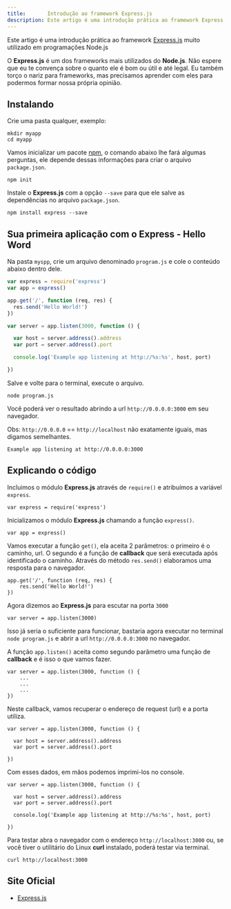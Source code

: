 ```yaml
---
title:       Introdução ao framework Express.js
description: Este artigo é uma introdução prática ao framework Express.js muito utilizado em programações Node.js
---
```


Este artigo é uma introdução prática ao framework [Express.js](http://expressjs.com/ "link-externo") muito utilizado em 
programações Node.js

O __Express.js__ é um dos frameworks mais utilizados do __Node.js__. Não espere
que eu te convença sobre o quanto ele é bom ou útil e até legal. Eu também torço o nariz para frameworks, mas precisamos 
aprender com eles para podermos formar nossa própria opinião.



Instalando 
---

Crie uma pasta qualquer, exemplo:

    mkdir myapp
    cd myapp

Vamos inicializar um  pacote [npm](/linux/cookbook/npm), o comando abaixo lhe fará algumas perguntas, ele depende dessas
informações para criar o arquivo `package.json`.

    npm init

Instale o __Express.js__ com a opção `--save` para que ele salve as dependências no 
arquivo `package.json`.

    npm install express --save


Sua primeira aplicação com o Express - Hello Word
---

Na pasta `myspp`, crie um arquivo denominado `program.js` e cole o conteúdo abaixo dentro dele.

```javascript
var express = require('express')
var app = express()

app.get('/', function (req, res) {
  res.send('Hello World!')
})

var server = app.listen(3000, function () {

  var host = server.address().address
  var port = server.address().port

  console.log('Example app listening at http://%s:%s', host, port)

})
```

Salve e volte para o terminal, execute o arquivo.

    node program.js

Você poderá ver o resultado abrindo  a url `http://0.0.0.0:3000` em seu navegador.

Obs: `http://0.0.0.0` == `http://localhost` não exatamente iguais, mas digamos semelhantes.

    Example app listening at http://0.0.0.0:3000



Explicando o código
---

Incluimos o módulo __Express.js__ através de `require()` e atribuímos a variável 
`express`.

    var express = require('express')

Inicializamos o módulo __Express.js__ chamando a função `express()`.

    var app = express()

Vamos executar a função `get()`, ela aceita 2 parâmetros: o primeiro é o caminho, url. O segundo é a função de __callback__
que será executada após identificado o caminho. Através do método `res.send()` elaboramos uma resposta para o navegador.

    app.get('/', function (req, res) {
        res.send('Hello World!')
    })

Agora dizemos ao __Express.js__ para escutar na porta `3000`

    var server = app.listen(3000)

Isso já seria o suficiente para funcionar, bastaria agora executar no terminal `node program.js` e abrir a url
`http://0.0.0.0:3000` no navegador.

A função `app.listen()` aceita como segundo parâmetro uma função de __callback__ e é isso o que vamos fazer.

    var server = app.listen(3000, function () {
        ...
        ...
        ...
    })

Neste callback, vamos recuperar o endereço de request (url) e a porta utiliza.

    var server = app.listen(3000, function () {

      var host = server.address().address
      var port = server.address().port

    })

Com esses dados, em mãos podemos imprimi-los no console.

    var server = app.listen(3000, function () {

      var host = server.address().address
      var port = server.address().port

      console.log('Example app listening at http://%s:%s', host, port)

    })

Para testar abra o navegador com o endereço `http://localhost:3000` ou, se você tiver o utilitário do Linux __curl__
instalado, poderá testar via terminal.

    curl http://localhost:3000




Site Oficial
---

- [Express.js](http://expressjs.com/ "link-externo")
